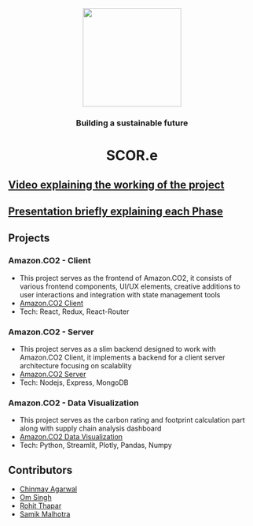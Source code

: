 <div align = "center">
<img height=200px src= "https://github.com/SCOR-3/.github/assets/72279316/06d0a4e5-4035-4e08-bfee-663059854a7b">

  ### Building a sustainable future

  # SCOR.e


</div>

## [Video explaining the working of the project](https://drive.google.com/file/d/1Z276l8y5PBLfpqDH4shW6SuKbKsjGm9P/view?usp=sharing)
## [Presentation briefly explaining each Phase](https://drive.google.com/file/d/1OeN9PZ4AEC6BgVvAnZ3UvnPuPVGWtW_g/view?usp=sharing)

## Projects
### Amazon.CO2 - Client
- This project serves as the frontend of Amazon.CO2, it consists of various frontend components, UI/UX elements, creative additions to user interactions and integration with state management tools
- [Amazon.CO2 Client](https://github.com/SCOR-3/Amazon.CO2-Client)
- Tech: React, Redux, React-Router

### Amazon.CO2 - Server
- This project serves as a slim backend designed to work with Amazon.CO2 Client, it implements a backend for a client server architecture focusing on scalablity
- [Amazon.CO2 Server](https://github.com/SCOR-3/Amazon.CO2-Server)
- Tech: Nodejs, Express, MongoDB

### Amazon.CO2 - Data Visualization
- This project serves as the carbon rating and footprint calculation part along with supply chain analysis dashboard
- [Amazon.CO2 Data Visualization](https://github.com/SCOR-3/Amazon.CO2-DataVisualisation)
- Tech: Python, Streamlit, Plotly, Pandas, Numpy
  
## Contributors
- [Chinmay Agarwal](https://github.com/chinmayagarwal03)
- [Om Singh](https://github.com/om1429888)
- [Rohit Thapar](https://github.com/rohitthapar)
- [Samik Malhotra](https://github.com/Samikmalhotra)


